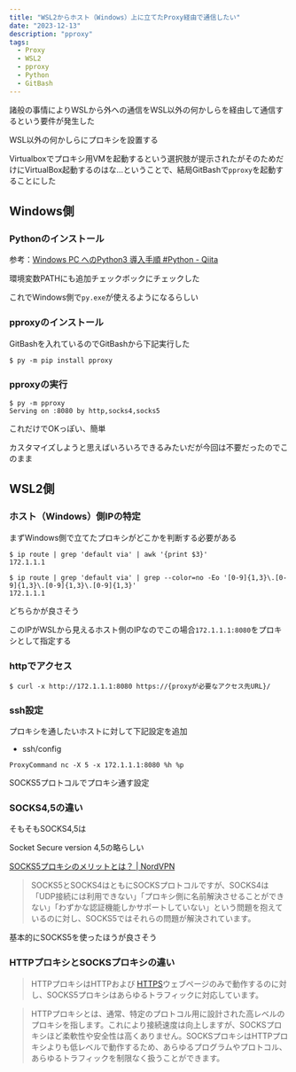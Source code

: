 ```yaml
---
title: "WSL2からホスト（Windows）上に立てたProxy経由で通信したい"
date: "2023-12-13"
description: "pproxy"
tags:
  - Proxy
  - WSL2
  - pproxy
  - Python
  - GitBash
---
```


諸般の事情によりWSLから外への通信をWSL以外の何かしらを経由して通信するという要件が発生した

WSL以外の何かしらにプロキシを設置する

Virtualboxでプロキシ用VMを起動するという選択肢が提示されたがそのためだけにVirtualBox起動するのはな…ということで、結局GitBashで`pproxy`を起動することにした

## Windows側

### Pythonのインストール

参考：[Windows PC へのPython3 導入手順 #Python - Qiita](https://qiita.com/Haruka-Ogawa/items/b37d0a2b48d14e29e802)

環境変数PATHにも追加チェックボックにチェックした

これでWindows側で`py.exe`が使えるようになるらしい

### pproxyのインストール

GitBashを入れているのでGitBashから下記実行した

```shell
$ py -m pip install pproxy
```

### pproxyの実行

```shell
$ py -m pproxy
Serving on :8080 by http,socks4,socks5
```

これだけでOKっぽい、簡単

カスタマイズしようと思えばいろいろできるみたいだが今回は不要だったのでこのまま

## WSL2側

### ホスト（Windows）側IPの特定

まずWindows側で立てたプロキシがどこかを判断する必要がある

```shell
$ ip route | grep 'default via' | awk '{print $3}'
172.1.1.1

$ ip route | grep 'default via' | grep --color=no -Eo '[0-9]{1,3}\.[0-9]{1,3}\.[0-9]{1,3}\.[0-9]{1,3}'
172.1.1.1
```

どちらかが良さそう

このIPがWSLから見えるホスト側のIPなのでこの場合`172.1.1.1:8080`をプロキシとして指定する

### httpでアクセス

```shell
$ curl -x http://172.1.1.1:8080 https://{proxyが必要なアクセス先URL}/
```

### ssh設定

プロキシを通したいホストに対して下記設定を追加

- ssh/config

```
ProxyCommand nc -X 5 -x 172.1.1.1:8080 %h %p
```

SOCKS5プロトコルでプロキシ通す設定

### SOCKS4,5の違い

そもそもSOCKS4,5は

Socket Secure version 4,5の略らしい

[SOCKS5プロキシのメリットとは？ | NordVPN](https://nordvpn.com/ja/blog/socks5-proxy-vpn/#:~:text=SOCKS5%E3%81%A8SOCKS4%E3%81%AE%E9%81%95%E3%81%84,%E3%81%8C%E8%A7%A3%E6%B1%BA%E3%81%95%E3%82%8C%E3%81%A6%E3%81%84%E3%81%BE%E3%81%99%E3%80%82)

> SOCKS5とSOCKS4はともにSOCKSプロトコルですが、SOCKS4は「UDP接続には利用できない」「プロキシ側に名前解決させることができない」「わずかな認証機能しかサポートしていない」という問題を抱えているのに対し、SOCKS5ではそれらの問題が解決されています。

基本的にSOCKS5を使ったほうが良さそう

### HTTPプロキシとSOCKSプロキシの違い

> HTTPプロキシはHTTPおよび [HTTPS](https://nordvpn.com/ja/blog/what-is-https/)ウェブページのみで動作するのに対し、SOCKS5プロキシはあらゆるトラフィックに対応しています。

> HTTPプロキシとは、通常、特定のプロトコル用に設計された高レベルのプロキシを指します。これにより接続速度は向上しますが、SOCKSプロキシほど柔軟性や安全性は高くありません。SOCKSプロキシはHTTPプロキシよりも低レベルで動作するため、あらゆるプログラムやプロトコル、あらゆるトラフィックを制限なく扱うことができます。
